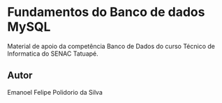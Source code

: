 # Fundamentos do Banco de dados MySQL
Material de apoio da competência Banco de Dados do curso Técnico de Informatica do SENAC Tatuapé.
## Autor
Emanoel Felipe Polidorio da Silva
